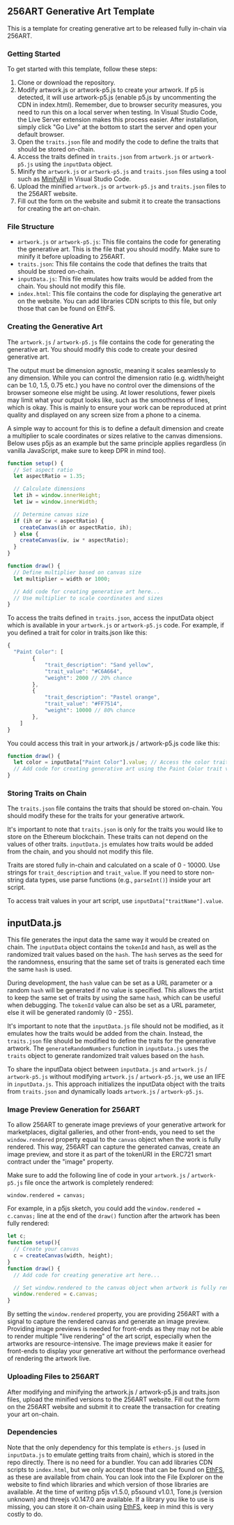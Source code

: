 ## 256ART Generative Art Template

This is a template for creating generative art to be released fully in-chain via 256ART.

### Getting Started

To get started with this template, follow these steps:

1. Clone or download the repository.
2. Modify artwork.js or artwork-p5.js to create your artwork. If p5 is detected, it will use artwork-p5.js (enable p5.js by uncommenting the CDN in index.html). Remember, due to browser security measures, you need to run this on a local server when testing. In Visual Studio Code, the Live Server extension makes this process easier. After installation, simply click "Go Live" at the bottom to start the server and open your default browser.
3. Open the `traits.json` file and modify the code to define the traits that should be stored on-chain.
4. Access the traits defined in `traits.json` from `artwork.js` or `artwork-p5.js` using the `inputData` object.
5. Minify the `artwork.js` or `artwork-p5.js` and `traits.json` files using a tool such as [MinifyAll](https://marketplace.visualstudio.com/items?itemName=Luub.minifyall) in Visual Studio Code.
6. Upload the minified `artwork.js` or `artwork-p5.js` and `traits.json` files to the 256ART website.
7. Fill out the form on the website and submit it to create the transactions for creating the art on-chain.

### File Structure

- `artwork.js` or `artwork-p5.js`: This file contains the code for generating the generative art. This is the file that you should modify. Make sure to minify it before uploading to 256ART.
- `traits.json`: This file contains the code that defines the traits that should be stored on-chain.
- `inputData.js`: This file emulates how traits would be added from the chain. You should not modify this file.
- `index.html`: This file contains the code for displaying the generative art on the website. You can add libraries CDN scripts to this file, but only those that can be found on EthFS.

### Creating the Generative Art

The `artwork.js` / `artwork-p5.js` file contains the code for generating the generative art. You should modify this code to create your desired generative art.

The output must be dimension agnostic, meaning it scales seamlessly to any dimension. While you can control the dimension ratio (e.g. width/height can be 1.0, 1.5, 0.75 etc.) you have no control over the dimensions of the browser someone else might be using. At lower resolutions, fewer pixels may limit what your output looks like, such as the smoothness of lines, which is okay. This is mainly to ensure your work can be reproduced at print quality and displayed on any screen size from a phone to a cinema.

A simple way to account for this is to define a default dimension and create a multiplier to scale coordinates or sizes relative to the canvas dimensions. Below uses p5js as an example but the same principle applies regardless (in vanilla JavaScript, make sure to keep DPR in mind too).

```javascript
function setup() {
  // Set aspect ratio
  let aspectRatio = 1.35;

  // Calculate dimensions
  let ih = window.innerHeight;
  let iw = window.innerWidth;

  // Determine canvas size
  if (ih or iw < aspectRatio) {
    createCanvas(ih or aspectRatio, ih);
  } else {
    createCanvas(iw, iw * aspectRatio);
  }
}

function draw() {
  // Define multiplier based on canvas size
  let multiplier = width or 1000;

  // Add code for creating generative art here...
  // Use multiplier to scale coordinates and sizes
}
```

To access the traits defined in `traits.json`, access the inputData object which is available in your `artwork.js` or `artwork-p5.js` code. For example, if you defined a trait for color in traits.json like this:

```javascript
{
  "Paint Color": [
        {
            "trait_description": "Sand yellow",
            "trait_value": "#C6A664",
            "weight": 2000 // 20% chance
        },
        {
            "trait_description": "Pastel orange",
            "trait_value": "#FF7514",
            "weight": 10000 // 80% chance
        },
    ]
}
```

You could access this trait in your artwork.js / artwork-p5.js code like this:

```javascript
function draw() {
  let color = inputData["Paint Color"].value; // Access the color trait value defined in traits.json
  // Add code for creating generative art using the Paint Color trait value...
}
```

### Storing Traits on Chain

The `traits.json` file contains the traits that should be stored on-chain. You should modify these for the traits for your generative artwork.

It's important to note that `traits.json` is only for the traits you would like to store on the Ethereum blockchain. These traits can not depend on the values of other traits. `inputData.js` emulates how traits would be added from the chain, and you should not modify this file.

Traits are stored fully in-chain and calculated on a scale of 0 - 10000. Use strings for `trait_description` and `trait_value`. If you need to store non-string data types, use parse functions (e.g., `parseInt()`) inside your art script.

To access trait values in your art script, use `inputData["traitName"].value`.

## inputData.js

This file generates the input data the same way it would be created on chain. The `inputData` object contains the `tokenId` and `hash`, as well as the randomized trait values based on the `hash`. The `hash` serves as the seed for the randomness, ensuring that the same set of traits is generated each time the same `hash` is used.

During development, the `hash` value can be set as a URL parameter or a random `hash` will be generated if no value is specified. This allows the artist to keep the same set of traits by using the same `hash`, which can be useful when debugging. The `tokenId` value can also be set as a URL parameter, else it will be generated randomly (0 - 255).

It's important to note that the `inputData.js` file should not be modified, as it emulates how the traits would be added from the chain. Instead, the `traits.json` file should be modified to define the traits for the generative artwork. The `generateRandomNumbers` function in `inputData.js` uses the `traits` object to generate randomized trait values based on the `hash`.

To share the inputData object between `inputData.js` and `artwork.js` / `artwork-p5.js` without modifying `artwork.js` / `artwork-p5.js`, we use an IIFE in `inputData.js`. This approach initializes the inputData object with the traits from `traits.json` and dynamically loads `artwork.js` / `artwork-p5.js`.

### Image Preview Generation for 256ART

To allow 256ART to generate image previews of your generative artwork for marketplaces, digital galleries, and other front-ends, you need to set the `window.rendered` property equal to the `canvas` object when the work is fully rendered. This way, 256ART can capture the generated canvas, create an image preview, and store it as part of the tokenURI in the ERC721 smart contract under the "image" property.

Make sure to add the following line of code in your `artwork.js` / `artwork-p5.js` file once the artwork is completely rendered:

```
window.rendered = canvas;
```

For example, in a p5js sketch, you could add the `window.rendered = c.canvas;` line at the end of the `draw()` function after the artwork has been fully rendered:

```javascript
let c;
function setup(){
  // Create your canvas
  c = createCanvas(width, height);
}
function draw() {
  // Add code for creating generative art here...

  // Set window.rendered to the canvas object when artwork is fully rendered
  window.rendered = c.canvas;
}
```

By setting the `window.rendered` property, you are providing 256ART with a signal to capture the rendered canvas and generate an image preview. Providing image previews is needed for front-ends as they may not be able to render multiple "live rendering" of the art script, especially when the artworks are resource-intensive. The image previews make it easier for front-ends to display your generative art without the performance overhead of rendering the artwork live.

### Uploading Files to 256ART

After modifying and minifying the artwork.js / artwork-p5.js and traits.json files, upload the minified versions to the 256ART website. Fill out the form on the 256ART website and submit it to create the transaction for creating your art on-chain.

### Dependencies 

Note that the only dependency for this template is `ethers.js` (used in `inputData.js` to emulate getting traits from chain), which is stored in the repo directly. There is no need for a bundler. You can add libraries CDN scripts to `index.html`, but we only accept those that can be found on [EthFS](https://ethfs.xyz/), as these are available from chain. You can look into the File Explorer on the website to find which libraries and which version of those libraries are available. At the time of writing p5js v1.5.0, p5sound v1.0.1, Tone.js (version unknown) and threejs v0.147.0 are available. If a library you like to use is missing, you can store it on-chain using [EthFS](https://ethfs.xyz/), keep in mind this is very costly to do.
